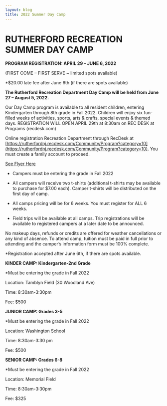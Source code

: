 ```yaml
---
layout: blog
title: 2022 Summer Day Camp
---
```



# RUTHERFORD RECREATION SUMMER DAY CAMP 

**PROGRAM REGISTRATION: APRIL 29 – JUNE 6, 2022**

(FIRST COME – FIRST SERVE ~ limited spots available)

*$20.00 late fee after June 6th (if there are spots available)

**The Rutherford Recreation Department Day Camp will be held from June 27 – August 5, 2022.** 

Our Day Camp program is available to all resident children, entering Kindergarten through 8th grade in Fall 2022. Children will enjoy six fun-filled weeks of activities, sports, arts & crafts, special events & themed days. REGISTRATION WILL OPEN APRIL 29th at 8:30am on REC DESK  at Programs (recdesk.com)

Online registration Recreation Department through RecDesk at [https://rutherfordnj.recdesk.com/Community/Program?category=10](https://rutherfordnj.recdesk.com/Community/Program?category=10). You must create a family account to proceed.

[See Flyer Here](https://storage.googleapis.com/static.rutherford-nj.com/recreation/2022-summer-camp/2022%20summer%20camp%20flyer.pdf)

- Campers must be entering the grade in Fall 2022

- All campers will receive two t-shirts (additional t-shirts may be available to purchase for $7.00 each). Camper t-shirts will be distributed on the first day of camp.

- All camps pricing will be for 6 weeks. You must register for ALL 6 weeks.

- Field trips will be available at all camps. Trip registrations will be available to registered campers at a later date to be announced.

No makeup days, refunds or credits are offered for weather cancellations or any kind of absence. To attend camp, tuition must be paid in full prior to attending and the camper’s information form must be 100% complete.

*Registration accepted after June 6th, if there are spots available.

**KINDER CAMP: Kindergarten-2nd Grade**

*Must be entering the grade in Fall 2022

Location: Tamblyn Field (30 Woodland Ave)

Time: 8:30am-3:30pm

Fee: $500
 
**JUNIOR CAMP: Grades 3-5**

*Must be entering the grade in Fall 2022

Location: Washington School

Time: 8:30am-3:30 pm

Fee: $500
 
**SENIOR CAMP: Grades 6-8**

*Must be entering the grade in Fall 2022

Location: Memorial Field

Time: 8:30am-3:30pm

Fee: $325
 
